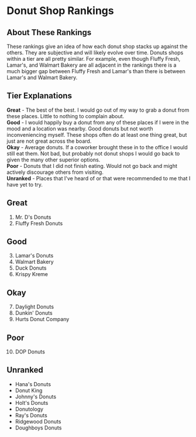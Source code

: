 # Donut Shop Rankings

## About These Rankings
These rankings give an idea of how each donut shop stacks up against the others. They are subjective and will likely evolve over time. Donuts shops within a tier are all pretty similar. For example, even though Fluffy Fresh, Lamar's, and Walmart Bakery are all adjacent in the rankings there is a much bigger gap between Fluffy Fresh and Lamar's than there is between Lamar's and Walmart Bakery.

## Tier Explanations
<b>Great</b> - The best of the best. I would go out of my way to grab a donut from these places. Little to nothing to complain about.
<br>
<b>Good</b> - I would happily buy a donut from any of these places if I were in the mood and a location was nearby. Good donuts but not worth inconveniencing myself. These shops often do at least one thing great, but just are not great across the board.
<br>
<b>Okay</b> - Average donuts. If a coworker brought these in to the office I would still eat them. Not bad, but probably not donut shops I would go back to given the many other superior options.
<br>
<b>Poor</b> - Donuts that I did not finish eating. Would not go back and might actively discourage others from visiting.
<br>
<b>Unranked</b> - Places that I've heard of or that were recommended to me that I have yet to try.

## Great
1. Mr. D's Donuts
2. Fluffy Fresh Donuts

## Good
3. Lamar's Donuts
4. Walmart Bakery
5. Duck Donuts
6. Krispy Kreme

## Okay
7. Daylight Donuts
8. Dunkin' Donuts
9. Hurts Donut Company

## Poor
10. DOP Donuts

## Unranked
- Hana's Donuts
- Donut King
- Johnny's Donuts
- Holt's Donuts
- Donutology
- Ray's Donuts
- Ridgewood Donuts
- Doughboys Donuts